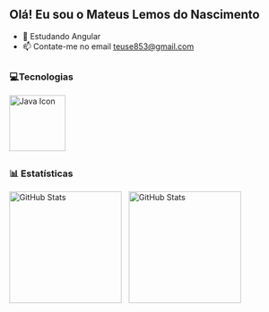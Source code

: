 ## Olá! Eu sou o Mateus Lemos do Nascimento

- 🌱 Estudando Angular
- 📫 Contate-me no email teuse853@gmail.com

##

### 💻Tecnologias
  <img src="https://cdn.jsdelivr.net/gh/devicons/devicon@latest/icons/java/java-original-wordmark.svg" alt="Java Icon" width="100" height="100" />
          
    

##

### 📊 Estatísticas

<p>
  <img 
    align="left" 
    alt="GitHub Stats" 
    height="200" 
    style="padding-right: 10px;" 
    src="https://github-readme-stats.vercel.app/api?username=Larissakich&show_icons=true&theme=tokyonight&include_all_commits=true&locale=pt-br" 
  />

<img 
      align="left" 
      alt="GitHub Stats" 
      height="200" 
      src="https://github-readme-stats.vercel.app/api/top-langs/?username=larissakich&theme=tokyonight&layout=compact&custom_title=Tecnologias&langs_count=9" 
  />

</p>
